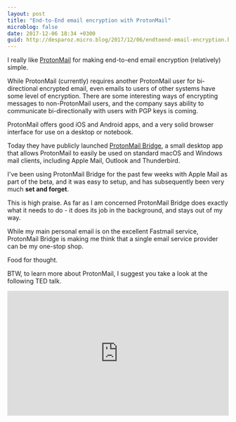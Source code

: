 ```yaml
---
layout: post
title: "End-to-End email encryption with ProtonMail"
microblog: false
date: 2017-12-06 18:34 +0300
guid: http://desparoz.micro.blog/2017/12/06/endtoend-email-encryption.html
---
```

I really like <a href="https://protonmail.com/">ProtonMail</a> for making end-to-end email encryption (relatively) simple.

While ProtonMail (currently) requires another ProtonMail user for bi-directional encrypted email, even emails to users of other systems have some level of encryption. There are some interesting ways of encrypting messages to non-ProtonMail users, and the company says ability to communicate bi-directionally with users with PGP keys is coming.

ProtonMail offers good iOS and Android apps, and a very solid browser interface for use on a desktop or notebook.

Today they have publicly launched <a href="https://protonmail.com/blog/thunderbird-outlook-encrypted-email/">ProtonMail Bridge</a>, a small desktop app that allows ProtonMail to easily be used on standard macOS and Windows mail clients, including Apple Mail, Outlook and Thunderbird.

I've been using ProtonMail Bridge for the past few weeks with Apple Mail as part of the beta, and it was easy to setup, and has subsequently been very much <strong>set and forget</strong>.

This is high praise. As far as I am concerned ProtonMail Bridge does exactly what it needs to do - it does its job in the background, and stays out of my way.

While my main personal email is on the excellent Fastmail service, ProtonMail Bridge is making me think that a single email service provider can be my one-stop shop.

Food for thought.

BTW, to learn more about ProtonMail, I suggest you take a look at the following TED talk.

<div style="max-width:854px"><div style="position:relative;height:0;padding-bottom:56.25%"><iframe src="https://embed.ted.com/talks/andy_yen_think_your_email_s_private_think_again" width="854" height="480" style="position:absolute;left:0;top:0;width:100%;height:100%" frameborder="0" scrolling="no" allowfullscreen></iframe></div></div>
